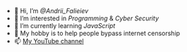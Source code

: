 - 👋 Hi, I’m *@Andrii_Falieiev*
- 👀 I’m interested in *Programming* & *Cyber Security*
- 🌱 I’m currently learning *JavaScript*
- 💞️ My hobby is to help people bypass internet censorship
- 📫 [My YouTube channel](https://www.youtube.com/channel/UCY_2FuUykbrEGUoOtsskT1A)

<!---
autopilotcode/autopilotcode is a ✨ special ✨ repository because its `README.md` (this file) appears on your GitHub profile.
You can click the Preview link to take a look at your changes.
--->
